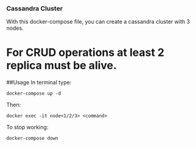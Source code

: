 ### Cassandra Cluster 
With this docker-compose file, you can create a cassandra cluster with 3 nodes.

# For CRUD operations at least 2 replica must be alive.



##Usage
In terminal type:

` docker-compose up -d `

Then:

` docker exec -it node<1/2/3> <command> `

To stop working:

` docker-compose down `

